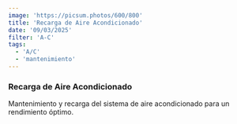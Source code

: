 ```yaml
---
image: 'https://picsum.photos/600/800'
title: 'Recarga de Aire Acondicionado'
date: '09/03/2025'
filter: 'A-C'
tags:
  - 'A/C'
  - 'mantenimiento'
---
```


### Recarga de Aire Acondicionado

Mantenimiento y recarga del sistema de aire acondicionado para un rendimiento óptimo.

